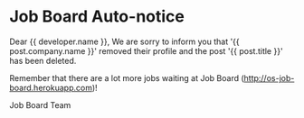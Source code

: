 Job Board Auto-notice
=====================

Dear {{ developer.name }},
We are sorry to inform you that '{{ post.company.name }}' removed their profile and the post '{{ post.title }}' has been deleted.

Remember that there are a lot more jobs waiting at Job Board (http://os-job-board.herokuapp.com)!

Job Board Team
